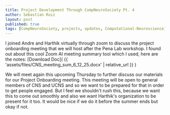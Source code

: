 ```yaml
---
title: Project Development Through CompNeuroSociety Pt. 4
author: Sebastian Ruiz
layout: post
published: true
tags: [CompNeuroSociety, projects, updates, Computational-Neuroscience]
---
```


I joined Andre and Harthik virtually through zoom to discuss the project onboarding meeting that we will host after the Pena Lab workshop. I found out about this cool Zoom AI meeting summary tool which I used, here are the notes: [Download Doc]( {{ 'assets/files/CNS_meeting_sum_6_12_25.docx' | relative_url }} )

We will meet again this upcoming Thursday to further discuss our materials for our Project Onboarding meeting. This meeting will be open to general members of CNS and UCNS and so we want to be prepared for that in order to get people engaged. But I feel we shouldn't rush this, because we want this to come out smoothly and also we want Harthik's organization to be present for it too. It would be nice if we do it before the summer ends but okay if not.









